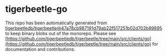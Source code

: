 # tigerbeetle-go
This repo has been automatically generated from [tigerbeetledb/tigerbeetle@47a78cb987191d79ab22f517251b02d702b89895](https://github.com/tigerbeetledb/tigerbeetle/commit/47a78cb987191d79ab22f517251b02d702b89895) to keep binary blobs out of the monorepo. Please see [https://github.com/tigerbeetledb/tigerbeetle/tree/main/src/clients/go](https://github.com/tigerbeetledb/tigerbeetle/tree/main/src/clients/go) for documentation and contributions.

